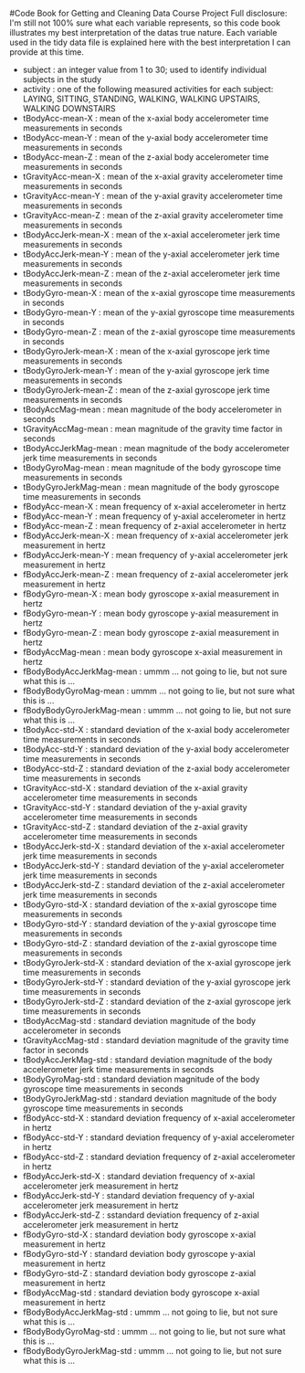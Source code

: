 #Code Book for Getting and Cleaning Data Course Project
Full disclosure: I'm still not 100% sure what each variable represents, so this code book illustrates my best interpretation of the datas true nature. Each variable used in the tidy data file is explained here with the best interpretation I can provide at this time.

- subject  : an integer value from 1 to 30; used to identify individual subjects in the study
- activity : one of the following measured activities for each subject: LAYING, SITTING, STANDING, WALKING, WALKING UPSTAIRS, WALKING DOWNSTAIRS
- tBodyAcc-mean-X : mean of the x-axial body accelerometer time measurements in seconds
- tBodyAcc-mean-Y : mean of the y-axial body accelerometer time measurements in seconds
- tBodyAcc-mean-Z : mean of the z-axial body accelerometer time measurements in seconds
- tGravityAcc-mean-X : mean of the x-axial gravity accelerometer time measurements in seconds
- tGravityAcc-mean-Y : mean of the y-axial gravity accelerometer time measurements in seconds
- tGravityAcc-mean-Z : mean of the z-axial gravity accelerometer time measurements in seconds
- tBodyAccJerk-mean-X : mean of the x-axial accelerometer jerk time measurements in seconds
- tBodyAccJerk-mean-Y : mean of the y-axial accelerometer jerk time measurements in seconds
- tBodyAccJerk-mean-Z : mean of the z-axial accelerometer jerk time measurements in seconds
- tBodyGyro-mean-X : mean of the x-axial gyroscope time measurements in seconds
- tBodyGyro-mean-Y : mean of the y-axial gyroscope time measurements in seconds
- tBodyGyro-mean-Z : mean of the z-axial gyroscope time measurements in seconds
- tBodyGyroJerk-mean-X : mean of the x-axial gyroscope jerk time measurements in seconds
- tBodyGyroJerk-mean-Y : mean of the y-axial gyroscope jerk time measurements in seconds
- tBodyGyroJerk-mean-Z : mean of the z-axial gyroscope jerk time measurements in seconds
- tBodyAccMag-mean : mean magnitude of the body accelerometer in seconds
- tGravityAccMag-mean : mean magnitude of the gravity time factor in seconds
- tBodyAccJerkMag-mean : mean magnitude of the body accelerometer jerk time measurements in seconds
- tBodyGyroMag-mean : mean magnitude of the body gyroscope time measurements in seconds
- tBodyGyroJerkMag-mean : mean magnitude of the body gyroscope time measurements in seconds
- fBodyAcc-mean-X : mean frequency of x-axial accelerometer in hertz
- fBodyAcc-mean-Y : mean frequency of y-axial accelerometer in hertz
- fBodyAcc-mean-Z : mean frequency of z-axial accelerometer in hertz
- fBodyAccJerk-mean-X : mean frequency of x-axial accelerometer jerk measurement in hertz
- fBodyAccJerk-mean-Y : mean frequency of y-axial accelerometer jerk measurement in hertz
- fBodyAccJerk-mean-Z : mean frequency of z-axial accelerometer jerk measurement in hertz
- fBodyGyro-mean-X : mean body gyroscope x-axial measurement in hertz
- fBodyGyro-mean-Y : mean body gyroscope y-axial measurement in hertz
- fBodyGyro-mean-Z : mean body gyroscope z-axial measurement in hertz
- fBodyAccMag-mean : mean body gyroscope x-axial measurement in hertz
- fBodyBodyAccJerkMag-mean : ummm ... not going to lie, but not sure what this is ...
- fBodyBodyGyroMag-mean : ummm ... not going to lie, but not sure what this is ...
- fBodyBodyGyroJerkMag-mean : ummm ... not going to lie, but not sure what this is ...
- tBodyAcc-std-X : standard deviation of the x-axial body accelerometer time measurements in seconds
- tBodyAcc-std-Y : standard deviation of the y-axial body accelerometer time measurements in seconds
- tBodyAcc-std-Z : standard deviation of the z-axial body accelerometer time measurements in seconds
- tGravityAcc-std-X : standard deviation of the x-axial gravity accelerometer time measurements in seconds
- tGravityAcc-std-Y : standard deviation of the y-axial gravity accelerometer time measurements in seconds
- tGravityAcc-std-Z : standard deviation of the z-axial gravity accelerometer time measurements in seconds
- tBodyAccJerk-std-X : standard deviation of the x-axial accelerometer jerk time measurements in seconds
- tBodyAccJerk-std-Y : standard deviation of the y-axial accelerometer jerk time measurements in seconds
- tBodyAccJerk-std-Z : standard deviation of the z-axial accelerometer jerk time measurements in seconds
- tBodyGyro-std-X : standard deviation of the x-axial gyroscope time measurements in seconds
- tBodyGyro-std-Y : standard deviation of the y-axial gyroscope time measurements in seconds
- tBodyGyro-std-Z : standard deviation of the z-axial gyroscope time measurements in seconds
- tBodyGyroJerk-std-X : standard deviation of the x-axial gyroscope jerk time measurements in seconds
- tBodyGyroJerk-std-Y : standard deviation of the y-axial gyroscope jerk time measurements in seconds
- tBodyGyroJerk-std-Z : standard deviation of the z-axial gyroscope jerk time measurements in seconds
- tBodyAccMag-std : standard deviation magnitude of the body accelerometer in seconds
- tGravityAccMag-std : standard deviation magnitude of the gravity time factor in seconds
- tBodyAccJerkMag-std : standard deviation magnitude of the body accelerometer jerk time measurements in seconds
- tBodyGyroMag-std : standard deviation magnitude of the body gyroscope time measurements in seconds
- tBodyGyroJerkMag-std : standard deviation magnitude of the body gyroscope time measurements in seconds
- fBodyAcc-std-X : standard deviation frequency of x-axial accelerometer in hertz
- fBodyAcc-std-Y : standard deviation frequency of y-axial accelerometer in hertz
- fBodyAcc-std-Z : standard deviation frequency of z-axial accelerometer in hertz
- fBodyAccJerk-std-X : standard deviation frequency of x-axial accelerometer jerk measurement in hertz
- fBodyAccJerk-std-Y : standard deviation frequency of y-axial accelerometer jerk measurement in hertz
- fBodyAccJerk-std-Z : sstandard deviation frequency of z-axial accelerometer jerk measurement in hertz
- fBodyGyro-std-X : standard deviation body gyroscope x-axial measurement in hertz
- fBodyGyro-std-Y : standard deviation body gyroscope y-axial measurement in hertz
- fBodyGyro-std-Z : standard deviation body gyroscope z-axial measurement in hertz
- fBodyAccMag-std : standard deviation body gyroscope x-axial measurement in hertz
- fBodyBodyAccJerkMag-std : ummm ... not going to lie, but not sure what this is ...
- fBodyBodyGyroMag-std : ummm ... not going to lie, but not sure what this is ...
- fBodyBodyGyroJerkMag-std : ummm ... not going to lie, but not sure what this is ...
